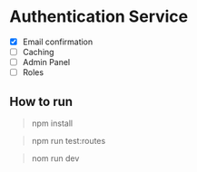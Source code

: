 # Authentication Service
- [x] Email confirmation
- [ ] Caching
- [ ] Admin Panel
- [ ] Roles

## How to run
> npm install

> npm run test:routes

> nom run dev

